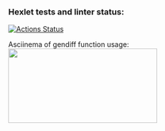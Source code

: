 ### Hexlet tests and linter status:
[![Actions Status](https://github.com/VolodiaKuz/frontend-project-46/actions/workflows/hexlet-check.yml/badge.svg)](https://github.com/VolodiaKuz/frontend-project-46/actions)

Asciinema of gendiff function usage:
<br>
<a href="https://asciinema.org/a/AFpCGSWufx56NxdvJt4Y7AEXh" target="_blank"><img src="https://asciinema.org/a/AFpCGSWufx56NxdvJt4Y7AEXh.svg" width="300" height="150" /></a>
